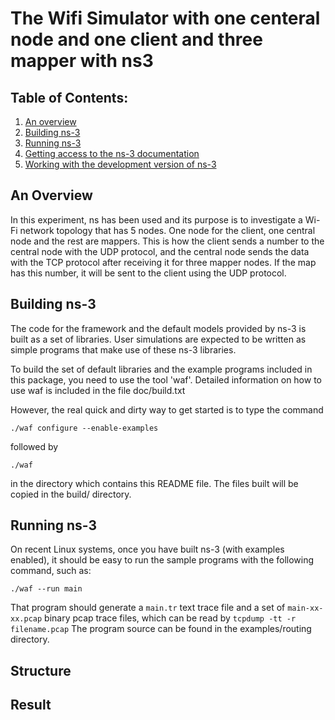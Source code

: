 
The Wifi Simulator with one centeral node and one client and three mapper with ns3
================================

## Table of Contents:

1) [An overview](#an-overview)
2) [Building ns-3](#building-ns-3)
3) [Running ns-3](#running-ns-3)
4) [Getting access to the ns-3 documentation](#getting-access-to-the-ns-3-documentation)
5) [Working with the development version of ns-3](#working-with-the-development-version-of-ns-3)


## An Overview
In this experiment, ns has been used and its purpose is to investigate a Wi-Fi network topology that has 5 nodes. One node for the client, one central node and the rest are mappers. This is how the client sends a number to the central node with the UDP protocol, and the central node sends the data with the TCP protocol after receiving it for three mapper nodes. If the map has this number, it will be sent to the client using the UDP protocol.


## Building ns-3

The code for the framework and the default models provided
by ns-3 is built as a set of libraries. User simulations
are expected to be written as simple programs that make
use of these ns-3 libraries.

To build the set of default libraries and the example
programs included in this package, you need to use the
tool 'waf'. Detailed information on how to use waf is
included in the file doc/build.txt

However, the real quick and dirty way to get started is to
type the command
```shell
./waf configure --enable-examples
```

followed by

```shell
./waf
```

in the directory which contains this README file. The files
built will be copied in the build/ directory.


## Running ns-3

On recent Linux systems, once you have built ns-3 (with examples
enabled), it should be easy to run the sample programs with the
following command, such as:

```shell
./waf --run main
```

That program should generate a `main.tr` text
trace file and a set of `main-xx-xx.pcap` binary
pcap trace files, which can be read by `tcpdump -tt -r filename.pcap`
The program source can be found in the examples/routing directory.

## Structure

## Result
